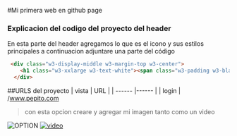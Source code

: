 #Mi primera web en github page

### Explicacion del codigo del proyecto del header 
  
En esta parte del header agregamos lo que es el icono y sus estilos principales 
a continuacion adjuntare una parte del código 
```Html
 <div class="w3-display-middle w3-margin-top w3-center">
    <h1 class="w3-xxlarge w3-text-white"><span class="w3-padding w3-black w3-opacity-min"><b>BR</b></span> <span class="w3-hide-small w3-text-light-grey">Architects</span></h1>
  </div>
```
##URLS del proyecto
| vista | URL |
| ------ |------ |
| login | /www.pepito.com 

> con esta opcion creare y agregar mi imagen tanto como un video

![OPTION](https://pbs.twimg.com/media/FJK-r--XoAEHrNx?format=jpg&name=large)
[![video](https://pbs.twimg.com/media/FJK-r--XoAEHrNx?format=jpg&name=large)](https://youtu.be/eF9qK-bXGc8)

